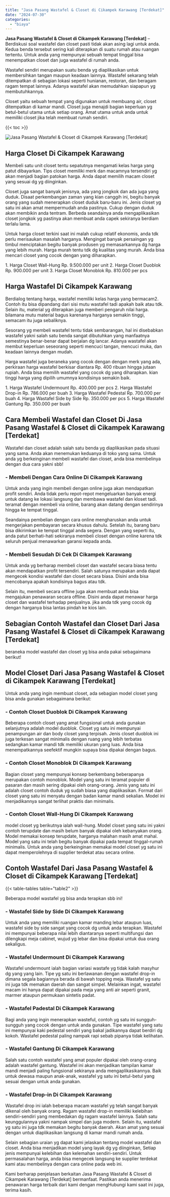 ```yaml
---
title: "Jasa Pasang Wastafel & Closet di Cikampek Karawang [Terdekat]"
date: "2024-07-30"
categories: 
  - "biaya"
---
```


**Jasa Pasang Wastafel & Closet di Cikampek Karawang \[Terdekat\]** – Berdiskusi soal wastafel dan closet pasti tidak akan asing lagi untuk anda. Kedua benda tersebut sering kali diterapkan di suatu rumah atau ruangan tertentu. Untuk anda yang mempunyai sebuah tempat tinggal bisa menempatkan closet dan juga wastafel di rumah anda.

Wastafel sendiri merupakan suatu benda yg diaplikasikan untuk membersihkan tangan maupun keadaan lainnya. Wastafel sekarang telah ditempatkan di sebagian lokasi seperti hunianan, restoran, dan beragam ragam tempat lainnya. Adanya wastafel akan memudahkan siapapun yg membutuhkannya.

Closet yaitu sebuah tempat yang digunakan untuk membuang air, closet ditempatkan di kamar mandi. Closet juga menajdi bagian keperluan yg betul-betul utama untuk setiap orang. Amat utama untuk anda untuk memiliki closet jika telah membuat rumah sendiri.

{{< toc >}}

![Jasa Pasang Wastafel & Closet di Cikampek Karawang [Terdekat]](/images/wastafel-closet-murah02.png)

## Harga Closet Di Cikampek Karawang

Membeli satu unit closet tentu sepatutnya mengamati kelas harga yang patut dibayarkan. Tips closet memiliki merk dan macamnya tersendiri yg akan menjadi bagian patokan harga. Anda dapat memilih macam closet yang sesuai dg yg diinginkan.

Closet juga sangat banyak jenisnya, ada yang jongkok dan ada juga yang duduk. Disaat perkembangan zaman yang kian canggih ini, begitu banyak orang yang sudah menerapkan closet duduk baru-baru ini. Jenis closet yg satu ini akan amat mempermudah anda pastinya. Cukup dengan duduk akan membikin anda tentram. Berbeda seandainya anda mengaplikasikan closet jongkok yg pastinya akan membuat anda capek sekiranya berdiam terlalu lama.

Untuk harga closet terkini saat ini malah cukup relatif ekonomis, anda tdk perlu merisaukan masalah harganya. Mengingat banyak persaingan yg timbul menciptakan begitu banyak produsen yg memasarkannya dg harga yang lebih murah. Harga murah tentu tdk dg kualitas yang murah. Anda bisa mencari closet yang cocok dengan yang diharapkan.

1\. Harga Closet Wall-Hung Rp. 9.500.000 per unit 2. Harga Closet Duoblok Rp. 900.000 per unit 3. Harga Closet Monoblok Rp. 810.000 per pcs

## Harga Wastafel Di Cikampek Karawang

Berdialog tentang harga, wastafel memiliki kelas harga yang bermacam2. Contoh itu bisa dipandang dari sisi mutu wastafel tadi apakah baik atau tdk. Selain itu, material yg diterapkan juga memberi pengaruh nilai harga. bilamana mutu material bagus karenanya harganya semakin tinggi, semacam itu juga sebaliknya.

Sesorang yg membeli wastafel tentu tidak sembarangan, hal ini disebabkan wastafel yakni salah satu benda sangat dibutuhkan yang manfaatnya semestinya benar-benar dapat berjalan dg lancar. Adanya wastafel akan membut keperluan seseorang seperti mencuci tangan, mencuci muka, dan keadaan lainnya dengan mudah.

Harga wastafel juga beraneka yang cocok dengan dengan merk yang ada, perkiraan harga wastafel berkisar diantara Rp. 400 ribuan hingga jutaan rupiah. Anda bisa memilih wastafel yang cocok dg yang diharapkan. kian tinggi harga yang dipilih umumnya kondisinya semakin baik.

1\. Harga Wastafel Undermount Rp. 400.000 per pcs 2. Harga Wastafel Drop-in Rp. 786.000 per buah 3. Harga Wastafel Pedestal Rp. 700.000 per buah 4. Harga Wastafel Side by Side Rp. 350.000 per pcs 5. Harga Wastafel Gantung Rp. 350.000 per buah

## Cara Membeli Wastafel dan Closet Di Jasa Pasang Wastafel & Closet di Cikampek Karawang \[Terdekat\]

Wastafel dan closet adalah salah satu benda yg diaplikasikan pada situasi yang sama. Anda akan menemukan keduanya di toko yang sama. Untuk anda yg berkeinginan membeli wastafel dan closet, anda bisa membelinya dengan dua cara yakni sbb!

### \- Membeli Dengan Cara Online Di Cikampek Karawang

Untuk anda yang ingin membeli dengan online juga akan mendapatkan profit sendiri. Anda tidak perlu repot-repot mengeluarkan banyak energi untuk datang ke lokasi langsung dan membawa wastafel dan kloset tadi. teramat dengan membeli via online, barang akan datang dengan sendirinya hingga ke tempat tinggal.

Seandainya pembelian dengan cara online mengharuskan anda untuk mengerjakan pembayaran secara khusus dahulu. Setelah itu, barang baru bisa dikirimkan ke tempat tinggal anda segera. Dengan yang seperti itu, anda patut berhati-hati sekiranya membeli closet dengan online karena tdk seluruh penjual menawarkan garansi kepada anda.

### \- Membeli Sesudah Di Cek Di Cikampek Karawang

Untuk anda yg berharap membeli closet dan wastafel secara biasa tentu akan mendapatkan profit tersendiri. Salah satunya merupakan anda dapat mengecek kondisi wastafel dan closet secara biasa. Disini anda bisa mencobanya apakah kondisinya bagus atau tdk.

Selain itu, membeli secara offline juga akan membuat anda bisa mengajukan penawaran secara offline. Disini anda dapat menawar harga closet dan wastafel terhadap penjualnya. jika anda tdk yang cocok dg dengan harganya bisa lantas pindah ke kios lain.

## Sebagian Contoh Wastafel dan Closet Dari Jasa Pasang Wastafel & Closet di Cikampek Karawang \[Terdekat\]

beraneka model wastafel dan closet yg bisa anda pakai sebagaimana berikut!

## Model Closet Dari Jasa Pasang Wastafel & Closet di Cikampek Karawang \[Terdekat\]

Untuk anda yang ingin membuat closet, ada sebagian model closet yang bisa anda gunakan sebagaimana berikut:

### \- Contoh Closet Duoblok Di Cikampek Karawang

Beberapa contoh closet yang amat fungsional untuk anda gunakan selanjutnya adalah model duoblok. Closet yg satu ini mempunyai penampungan air dan body closet yang terpisah. Jenis closet duoblok ini juga terkesan sangat minimalis dengan ruang yang lebih terbatas sedangkan kamar mandi tdk memiliki ukuran yang luas. Anda bisa menempatkannya seefektif mungkin supaya bisa dipakai dengan bagus.

### \- Contoh Closet Monoblok Di Cikampek Karawang

Bagian closet yang mempunyai konsep berkembang beberapanya merupakan contoh monoblok. Model yang satu ini teramat populer di pasaran dan masih sering dipakai oleh orang-orang. Jenis yang satu ini adalah closet contoh duduk yg sudah biasa yang diaplikasikan. Format dari closet yang satu ini menyatu dengan badan kamar mandi sekalian. Model ini menjadikannya sangat terlihat praktis dan minimalis.

### \- Contoh Closet Wall-Hung Di Cikampek Karawang

model closet yg berikutnya ialah wall-hung. Model closet yang satu ini yakni contoh terupdate dan masih belum banyak dipakai oleh kebanyakan orang. Model memakai konsep terupdate, harganya malahan masih amat mahal. Model yang satu ini telah begitu banyak dipakai pada tempat tinggal-rumah minimalis. Untuk anda yang berkeinginan memakai model closet yg satu ini dapat memperolehnya di supplier terdekat atau secara online.

## Contoh Wastafel Dari Jasa Pasang Wastafel & Closet di Cikampek Karawang \[Terdekat\]

{{< table-tables table="table2" >}}

Beberapa model wastafel yg bisa anda terapkan sbb ini!

### \- Wastafel Side by Side Di Cikampek Karawang

Untuk anda yang memiliki ruangan kamar manding lebar ataupun luas, wastafel side by side sangat yang cocok dg untuk anda terapkan. Wastafel ini mempunyai beberapa nilai lebih diantaranya seperti multifungsi dan dilengkapi meja cabinet, wujud yg lebar dan bisa dipakai untuk dua orang sekaligus.

### \- Wastafel Undermount Di Cikampek Karawang

Wastafel undermount ialah bagian variasi wastafe yg tidak kalah masyhur dg yang yang lain. Tipe yg satu ini berlawanan dengan wastafel drop-in dimana segala bagiannya berada di bawah topping meja. Wastafel yg satu ini juga tdk memakan daerah dan sangat simpel. Melainkan ingat, wastafel macam ini hanya dapat dipakai pada meja yang anti air seperti granit, marmer ataupun permukaan sintetis padat.

### \- Wastafel Padestal Di Cikampek Karawang

Bagi anda yang ingin menerapkan wasteful, contoh yg satu ini sungguh-sungguh yang cocok dengan untuk anda gunakan. Tipe wastafel yang satu ini mempunyai kaki pedestal sendiri yang bakal jadikannya dapat berdiri dg kokoh. Wastafel pedestal paling nampak rapi sebab pipanya tidak kelihatan.

### \- Wastafel Gantung Di Cikampek Karawang

Salah satu contoh wastafel yang amat populer dipakai oleh orang-orang adalah wastafel gantung. Wastafel ini akan menjadikan tampilan kamar mandi menjadi paling fungsional sekiranya anda mengaplikasikannya. Baik untuk dewasa maupun anak-anak, wastafel yg satu ini betul-betul yang sesuai dengan untuk anda gunakan.

### \- Wastafel Drop-in Di Cikampek Karawang

Wastafel drop ini ialah beberapa macam wastafel yg telah sangat banyak dikenal oleh banyak orang. Ragam wastafel drop-in memiliki kelebihan sendiri-sendiri yang membedakan dg ragam wastafel lainnya. Salah satu keunggulannya yakni nampak simpel dan juga modern. Selain itu, wastafel yg satu ini juga tdk memakan begitu banyak daerah. Akan amat yang sesuai dengan untuk diaplikasikan langsung di kamar mandi rumah anda.

Selain sebagian uraian yg dapat kami jelaskan tentang model wastafel dan closet. Anda bisa menjadikan model yang layak dg yg diinginkan, Setiap jenis mempunyai kelebihan dan kelemahan sendiri-sendiri. Untuk permasalahan harga, anda bisa mengecek langsung ke supplier terdekat kami atau membelinya dengan cara online pada web ini.

Kami berharap penjelasan berkaitan Jasa Pasang Wastafel & Closet di Cikampek Karawang \[Terdekat\] bermanfaat. Pastikan anda menerima penawaran harga terbaik dari kami dengan mengHubungi kami saat ini juga, terima kasih.
